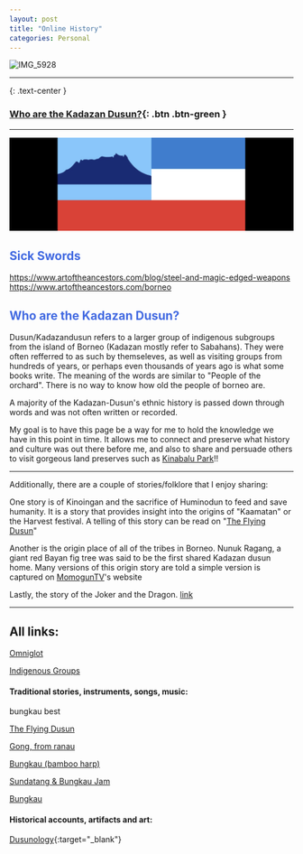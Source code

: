 ```yaml
---
layout: post
title: "Online History"
categories: Personal
---
```



![IMG_5928](/assets/IMG_5928.png)

---

{: .text-center }
### [Who are the Kadazan Dusun?]({{site.baseurl}}/personal/2020-05-21-dusunre/#who-are-the-kadazan-dusun){: .btn .btn-green }

---	



![flag](/assets/flag.png) 







## <span style="color: royalblue; font-weight: bold;">Sick Swords</span>
https://www.artoftheancestors.com/blog/steel-and-magic-edged-weapons
https://www.artoftheancestors.com/borneo


## <span style="color: royalblue; font-weight: bold;">Who are the Kadazan Dusun?</span>
Dusun/Kadazandusun refers to a larger group of indigenous subgroups from the island of Borneo (Kadazan mostly refer to Sabahans). They were often refferred to as such by themseleves, as well as visiting groups from hundreds of years, or perhaps even thousands of years ago is what some books write. The meaning of the words are similar to "People of the orchard". There is no way to know how old the people of borneo are. 

A majority of the Kadazan-Dusun's ethnic history is passed down through words and was not often written or recorded.

My goal is to have this page be a way for me to hold the knowledge we have in this point in time. It allows me to connect and preserve what history and culture was out there before me, and also to share and persuade others to visit gorgeous land preserves such as [Kinabalu Park]!!

----

Additionally, there are a couple of stories/folklore that I enjoy sharing:

One story is of Kinoingan and the sacrifice of Huminodun to feed and save humanity. It is a story that provides insight into the origins of "Kaamatan" or the Harvest festival. A telling of this story can be read on "[The Flying Dusun]"

Another is the origin place of all of the tribes in Borneo. Nunuk Ragang, a giant red Bayan fig tree was said to be the first shared Kadazan dusun home. Many versions of this origin story are told a simple version is captured on [MomogunTV]'s website

Lastly, the story of the Joker and the Dragon. 
[link]

----



## <span style="color: .text-pink; font-weight: bold;">All links:</span>

[Omniglot]

[Indigenous Groups]

#### <span style="color: .text-pink; font-weight: bold;">Traditional stories, instruments, songs, music:</span> 
bungkau best

[The Flying Dusun] 

[Gong, from ranau]

[Bungkau (bamboo harp)]

[Sundatang & Bungkau Jam]

[Bungkau]

#### <span style="color: .text-pink; font-weight: bold;">Historical accounts, artifacts and art:</span> 

[Dusunology](https://www.facebook.com/sundayak777northborneo){:target="_blank"}




[link]: https://www.flyingdusun.com/004_Features/014_Dragons.htm
[MomogunTV]: https://momoguntv.com/the-legend-of-nunuk-ragang/
[Kinabalu Park]: https://www.sabahparks.org.my/kinabalu-park
[The Flying Dusun]: https://www.flyingdusun.com/004_Features/010_Kaamatan02.htm
[Omniglot]: https://omniglot.com/language/phrases/centraldusun.htm
[Indigenous Groups]: https://factsanddetails.com/indonesia/Minorities_and_Regions/sub6_3f/entry-4015.html
[Dusunology]: https://www.facebook.com/sundayak777northborneo

[Gong, from ranau]: https://www.youtube.com/watch?v=WRpJagNQeuo
[Bungkau (bamboo harp)]:  https://www.youtube.com/watch?v=xXzO2KB3_F0
[Bungkau example 2]: https://www.youtube.com/watch?v=W27fL_lbLR8&t=23s
[Sundatang & Bungkau Jam]: https://www.youtube.com/watch?v=MvIztv26ZKs
[Bungkau]: https://www.youtube.com/watch?v=PjMs-J9vjk0&t=22s




